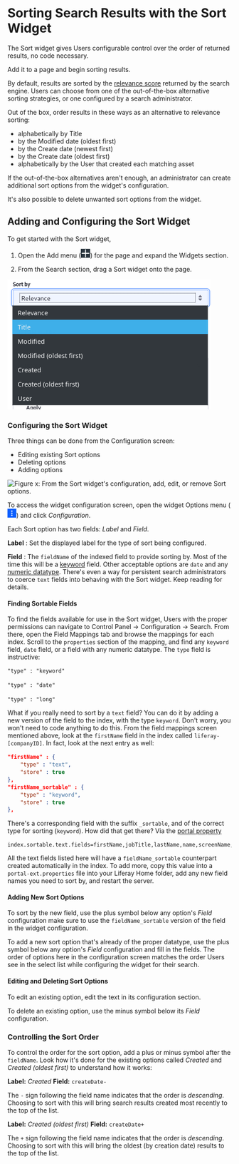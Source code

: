 # Sorting Search Results with the Sort Widget

The Sort widget gives Users configurable control over the order of returned
results, no code necessary.

Add it to a page and begin sorting results.

By default, results are sorted by the [relevance
score](https://www.elastic.co/guide/en/elasticsearch/guide/master/scoring-theory.html)
returned by the search engine. Users can choose from one of the out-of-the-box
alternative sorting strategies, or one configured by a search administrator. 

Out of the box, order results in these ways as an alternative to relevance
sorting:

- alphabetically by Title
- by the Modified date (oldest first)
- by the Create date (newest first)
- by the Create date (oldest first)
- alphabetically by the User that created each matching asset

If the out-of-the-box alternatives aren't enough, an administrator can
create additional sort options from the widget's configuration.

It's also possible to delete unwanted sort options from the widget.

## Adding and Configuring the Sort Widget

To get started with the Sort widget,

1. Open the Add menu (![Add](../../images/icon-add-widget.png)) for the page and
   expand the Widgets section.

2.  From the Search section, drag a Sort widget onto the page.

![Figure x: Users can re-order search results with the Sort widget.](../../images/search-sort.png)

### Configuring the Sort Widget

Three things can be done from the Configuration screen:

- Editing existing Sort options
- Deleting options
- Adding options

![Figure x: From the Sort widget's configuration, add, edit, or remove Sort
options.](../../images/search-sort-configuration.png)

To access the widget configuration screen, open the widget Options menu
(![Options](../../images/icon-app-options.png)) and click _Configuration_.

Each Sort option has two fields: _Label_ and _Field_.

**Label**
: Set the displayed label for the type of sort being configured.

**Field**
: The `fieldName` of the indexed field to provide sorting by. Most of the time
this will be a
[keyword](https://www.elastic.co/guide/en/elasticsearch/reference/6.5/keyword.html)
field. Other acceptable options are `date` and any [numeric
datatype](https://www.elastic.co/guide/en/elasticsearch/reference/6.5/number.html).
There's even a way for persistent search administrators to coerce `text` fields
into behaving with the Sort widget. Keep reading for details.

#### Finding Sortable Fields

To find the fields available for use in the Sort widget, Users with the proper
permissions can navigate to Control Panel &rarr; Configuration &rarr; Search.
From there, open the Field Mappings tab and browse the mappings for each index.
Scroll to the `properties` section of the mapping, and find any `keyword` field,
`date` field, or a field with any numeric datatype. The `type` field is
instructive:
 
    "type" : "keyword"

    "type" : "date"

    "type" : "long"

What if you really need to sort by a `text` field? You can do it by adding a new
version of the field to the index, with the type `keyword`. Don't worry, you
won't need to code anything to do this. From the field mappings screen mentioned
above, look at the `firstName` field in the index called `liferay-[companyID]`.
In fact, look at the next entry as well:

```json
"firstName" : {
    "type" : "text",
    "store" : true
},
"firstName_sortable" : {
    "type" : "keyword",
    "store" : true
},
```

There's a corresponding field with the suffix `_sortable`, and of the correct
type for sorting (`keyword`). How did that get there? Via the [portal
property](https://docs.liferay.com/portal/7.2-latest/propertiesdoc/portal.properties.html#Lucene%20Search) 

```property
index.sortable.text.fields=firstName,jobTitle,lastName,name,screenName,title
```

All the text fields listed here will have a `fieldName_sortable` counterpart
created automatically in the index. To add more, copy this value into a
`portal-ext.properties` file into your Liferay Home folder, add any new field
names you need to sort by, and restart the server.

#### Adding New Sort Options

To sort by the new field, use the plus symbol below any option's _Field_
configuration make sure to use the `fieldName_sortable` version of the field in
the widget configuration. 

To add a new sort option that's already of the proper datatype, use the plus
symbol below any option's _Field_ configuration and fill in the fields. The
order of options here in the configuration screen matches the order Users see in
the select list while configuring the widget for their search.

#### Editing and Deleting Sort Options

To edit an existing option, edit the text in its configuration section.

To delete an existing option, use the minus symbol below its _Field_
configuration.

### Controlling the Sort Order

To control the order for the sort option, add a plus or minus symbol after the
`fieldName`. Look how it's done for the existing options called _Created_ and
_Created (oldest first)_ to understand how it works:

**Label:** _Created_
**Field:** `createDate-`

The `-` sign following the field name indicates that the order is _descending_.
Choosing to sort with this will bring search results created most recently to
the top of the list.

**Label:** _Created (oldest first)_
**Field:** `createDate+`

The `+` sign following the field name indicates that the order is _descending_.
Choosing to sort with this will bring the oldest (by creation date) results to
the top of the list.
